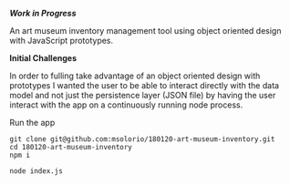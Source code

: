 **_Work in Progress_**

An art museum inventory management tool using object oriented design with
JavaScript prototypes.

__Initial Challenges__

In order to fulling take advantage of an object oriented design with prototypes
I wanted the user to be able to interact directly with the data model and not just
the persistence layer (JSON file) by having the user interact with the app on a
continuously running node process.

Run the app
```
git clone git@github.com:msolorio/180120-art-museum-inventory.git
cd 180120-art-museum-inventory
npm i

node index.js
```
